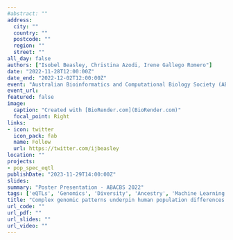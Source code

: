 ```yaml
---
#abstract: ""
address:
  city: ""
  country: ""
  postcode: ""
  region: ""
  street: ""
all_day: false
authors: ["Isobel Beasley, Christina Azodi, Irene Gallego Romero"]
date: "2022-11-28T12:00:00Z"
date_end: "2022-12-02T12:00:00Z"
event: "Australian Bioinformatics and Computational Biology Society (ABACBS) Conference"
event_url: 
featured: false
image: 
  caption: "Created with [BioRender.com](BioRender.com)"
  focal_point: Right
links:
- icon: twitter
  icon_pack: fab
  name: Follow
  url: https://twitter.com/ijbeasley
location: ""
projects: 
- pop_spec_eqtl
publishDate: "2023-11-29T14:00:00Z"
slides: 
summary: "Poster Presentation - ABACBS 2022"
tags: ['eQTLs', 'Genomics', 'Diversity', 'Ancestry', 'Machine Learning']
title: "Complex genomic patterns underpin human population differences in expression quantitative trait loci (eQTLs)"
url_code: ""
url_pdf: ""
url_slides: ""
url_video: ""
---
```

